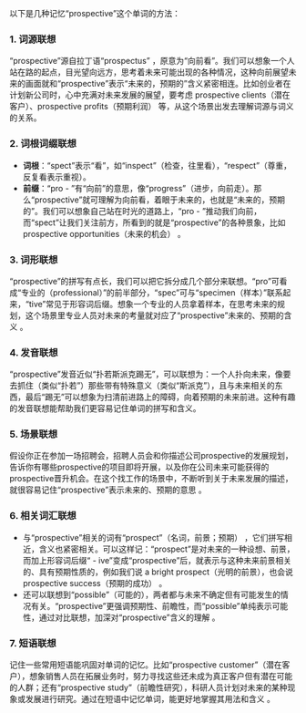 以下是几种记忆“prospective”这个单词的方法：

### 1. 词源联想
“prospective”源自拉丁语“prospectus” ，原意为“向前看”。我们可以想象一个人站在路的起点，目光望向远方，思考着未来可能出现的各种情况，这种向前展望未来的画面就和“prospective”表示“未来的，预期的”含义紧密相连。比如创业者在计划新公司时，心中充满对未来发展的展望，要考虑 prospective clients（潜在客户）、prospective profits（预期利润） 等，从这个场景出发去理解词源与词义的关系。

### 2. 词根词缀联想
 - **词根**：“spect”表示“看”，如“inspect”（检查，往里看），“respect”（尊重，反复看表示重视）。
 - **前缀**：“pro - ”有“向前”的意思，像“progress”（进步，向前走）。那么“prospective”就可理解为向前看，着眼于未来的，也就是“未来的，预期的”。我们可以想象自己站在时光的道路上，“pro - ”推动我们向前，而“spect”让我们关注前方，所看到的就是“prospective”的各种景象，比如 prospective opportunities（未来的机会） 。

### 3. 词形联想
“prospective”的拼写有点长，我们可以把它拆分成几个部分来联想。“pro”可看成“专业的（professional）”的前半部分，“spec”可与“specimen（样本）”联系起来，“tive”常见于形容词后缀。想象一个专业的人员拿着样本，在思考未来的规划，这个场景里专业人员对未来的考量就对应了“prospective”未来的、预期的含义 。

### 4. 发音联想
“prospective”发音近似“扑若斯派克踢无”，可以联想为：一个人扑向未来，像要去抓住（类似“扑若”）那些带有特殊意义（类似“斯派克”），且与未来相关的东西，最后“踢无”可以想象为扫清前进路上的障碍，向着预期的未来前进。这种有趣的发音联想能帮助我们更容易记住单词的拼写和含义。

### 5. 场景联想
假设你正在参加一场招聘会，招聘人员会和你描述公司prospective的发展规划，告诉你有哪些prospective的项目即将开展，以及你在公司未来可能获得的prospective晋升机会。在这个找工作的场景中，不断听到关于未来发展的描述，就很容易记住“prospective”表示未来的、预期的意思 。

### 6. 相关词汇联想
 - 与“prospective”相关的词有“prospect”（名词，前景；预期） ，它们拼写相近，含义也紧密相关。可以这样记：“prospect”是对未来的一种设想、前景，而加上形容词后缀“ - ive”变成“prospective”后，就表示与这种未来前景相关的、具有预期性质的，例如我们说 a bright prospect（光明的前景），也会说 prospective success（预期的成功） 。
 - 还可以联想到“possible”（可能的），两者都与未来不确定但有可能发生的情况有关。“prospective”更强调预期性、前瞻性，而“possible”单纯表示可能性，通过对比联想，加深对“prospective”含义的理解 。

### 7. 短语联想
记住一些常用短语能巩固对单词的记忆。比如“prospective customer”（潜在客户），想象销售人员在拓展业务时，努力寻找这些还未成为真正客户但有潜在可能的人群；还有“prospective study”（前瞻性研究），科研人员计划对未来的某种现象或发展进行研究。通过在短语中记忆单词，能更好地掌握其用法和含义 。 